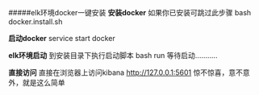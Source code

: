 #####elk环境docker一键安装
**安装docker**
如果你已安装可跳过此步骤
bash docker.install.sh

**启动docker**
service start docker

**elk环境启动**
到安装目录下执行启动脚本
bash run
等待启动...........

**直接访问**
直接在浏览器上访问kibana http://127.0.0.1:5601
惊不惊喜，意不意外，就是这么简单